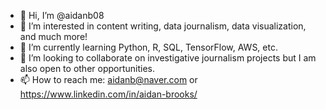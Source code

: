- 👋 Hi, I’m @aidanb08
- 👀 I’m interested in content writing, data journalism, data visualization, and much more!
- 🌱 I’m currently learning Python, R, SQL, TensorFlow, AWS, etc.
- 💞️ I’m looking to collaborate on investigative journalism projects but I am also open to other opportunities.
- 📫 How to reach me: aidanb@naver.com or https://www.linkedin.com/in/aidan-brooks/

<!---
aidanb08/aidanb08 is a ✨ special ✨ repository because its `README.md` (this file) appears on your GitHub profile.
You can click the Preview link to take a look at your changes.
--->
